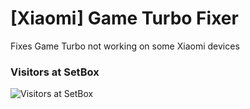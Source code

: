 # [Xiaomi] Game Turbo Fixer
Fixes Game Turbo not working on some Xiaomi devices

### Visitors at SetBox
![Visitors at SetBox](https://visitor-badge.laobi.icu/badge?page_id=YasserYaY/xiaomi-gameturbo-fixer) 
